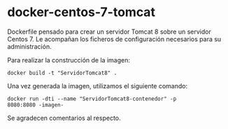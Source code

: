 # docker-centos-7-tomcat

Dockerfile pensado para crear un servidor Tomcat 8 sobre un servidor Centos 7. Le acompañan los ficheros de configuración necesarios para su administración.

Para realizar la construcción de la imagen:

<code>docker build -t "ServidorTomcat8" .</code>

Una vez generada la imagen, utilizamos el siguiente comando:

<code>docker run -dti --name "ServidorTomcat8-contenedor" -p 8080:8080 -imagen- </code>

Se agradecen comentarios al respecto. 
